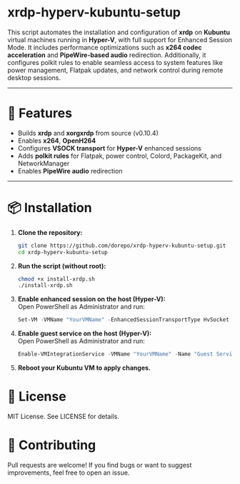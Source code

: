 # xrdp-hyperv-kubuntu-setup

This script automates the installation and configuration of **xrdp** on **Kubuntu** virtual machines running in **Hyper-V**, with full support for Enhanced Session Mode. It includes performance optimizations such as **x264 codec acceleration** and **PipeWire-based audio** redirection. Additionally, it configures polkit rules to enable seamless access to system features like power management, Flatpak updates, and network control during remote desktop sessions.

---

# 🚀 Features

- Builds **xrdp** and **xorgxrdp** from source (v0.10.4)
- Enables **x264**, **OpenH264**
- Configures **VSOCK transport** for **Hyper-V** enhanced sessions
- Adds **polkit rules** for Flatpak, power control, Colord, PackageKit, and NetworkManager
- Enables **PipeWire audio** redirection

---

# 📦 Installation

1. **Clone the repository:**

   ```bash
   git clone https://github.com/dorepo/xrdp-hyperv-kubuntu-setup.git
   cd xrdp-hyperv-kubuntu-setup 
2. **Run the script (without root):**

   ```bash
   chmod +x install-xrdp.sh
   ./install-xrdp.sh

3. **Enable enhanced session on the host (Hyper-V):** <br>
Open PowerShell as Administrator and run:
   ```powershell
   Set-VM -VMName "YourVMName" -EnhancedSessionTransportType HvSocket

4. **Enable guest service on the host (Hyper-V):** <br>
Open PowerShell as Administrator and run:
   ```powershell
   Enable-VMIntegrationService -VMName "YourVMName" -Name "Guest Service Interface"
5. **Reboot your Kubuntu VM to apply changes.**


# 📄 License
MIT License. See LICENSE for details.

# 🤝 Contributing
Pull requests are welcome! If you find bugs or want to suggest improvements, feel free to open an issue.
